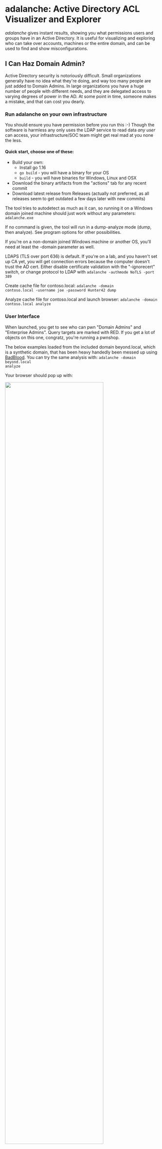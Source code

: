 # adalanche: Active Directory ACL Visualizer and Explorer
*adalanche* gives instant results, showing you what permissions users and groups have in an Active Directory. It is useful for visualizing and exploring who can take over accounts, machines or the entire domain, and can be used to find and show misconfigurations.

## I Can Haz Domain Admin?
Active Directory security is notoriously difficult. Small organizations generally have no idea what they're doing, and way too many people are just added to Domain Admins. In large organizations you have a huge number of people with different needs, and they are delegated access to varying degrees of power in the AD. At some point in time, someone makes a mistake, and that can cost you dearly.

### Run adalanche on your own infrastructure
You should ensure you have permission before you run this :-) Though the software is harmless any only uses the LDAP service to read data *any user* can access, your infrastructure/SOC team might get real mad at you none the less.

#### Quick start, choose one of these:
- Build your own:
  - Install go 1.16
  - <code>go build</code> - you will have a binary for your OS
  - <code>build</code> - you will have binaries for Windows, Linux and OSX
- Download the binary artifacts from the "actions" tab for any recent commit
- Download latest release from Releases (actually not preferred, as all releases seem to get outdated a few days later with new commits)


The tool tries to autodetect as much as it can, so running it on a Windows domain joined machine should just work without any parameters:
<code>adalanche.exe</code>

If no command is given, the tool will run in a dump-analyze mode (dump, then analyze). See program options for other possibilities.

If you're on a non-domain joined Windows machine or another OS, you'll need at least the -domain parameter as well.

LDAPS (TLS over port 636) is default. If you're on a lab, and you haven't set up CA yet, you will get connection errors because the computer doesn't trust the AD cert. Either disable certificate validation with the "-ignorecert" switch, or change protocol to LDAP with <code>adalanche -authmode NoTLS -port 389</code>

Create cache file for contoso.local:
<code>adalanche -domain contoso.local -username joe -password Hunter42 dump</code>

Analyze cache file for contoso.local and launch browser:
<code>adalanche -domain contoso.local analyze</code>

### User Interface
When launched, you get to see who can pwn "Domain Admins" and "Enterprise Admins". Query targets are marked with RED. If you get a lot of objects on this one, congratz, you're running a pwnshop.

The below examples loaded from the included domain beyond.local, which is a synthetic domain, that has been heavy handedly been messed up using [BadBlood](https://github.com/davidprowe/BadBlood). You can try the same analysis with:
<code>adalanche -domain beyond.local analyze</code>

Your browser should pop up with:

<img src="readme-images/welcome.png" width="80%">

No really exciting results on this synthetic AD. Yes, some users are Domain Admins and Administrators. But let's expand the search a bit.

#### Analysis Methods
Press the "Analysis Methods" tab on the bottom portion of the page, and you get this:

<img src="readme-images/analysis-methods.png" width="50%">

(more methods has been added since this screenshot)

The tool can look for many scenarios, but defaults to fairly simple ones that can get you control of an object. As this yielded nothing, let's try to expand with all methods enabled. Checking the missing boxes, we submit another query.

#### LDAP query pop-out
When you press the "LDAP Query" tab on the bottom portion of the page, and you get the search interface:

<img src="readme-images/ldap-query.png" width="50%">

You enter a query for things you want to search for. Optionally you can also add a secondary exclude query, seperating the include and expclude quereries with a comma. Things matching in the exclude query will never get added to the results.

- "Quieries" button is just for inspiration, with some predefined queries to get you going. 
- "Safe"/"Force" button allows you to run requests that returns more than 1000 objects (potentially crashing your browser tab). 
- "Max Depth" can limit results by not going further from a target than this depth.

Analyze:
- Normal searches for other objects that can pwn the selection in your LDAP query (i.e. who can reach these objects)
- Reverse searches for objects that you LDAP query targets can pwn (i.e. what can these objects reach)

I enabled "Force" as I was warned that the analysis would return more than 1000 objects, and pressed "Analyze / Normal".

<img src="readme-images/query-with-all-methods.png" width="80%">

Whoa - that's a lot. But can all these objects then suddenly do a system takeover? No, not neccesarily, this depends on the analysis methods used. We enabled the CanDelete*, CanCreate* and InheritsSecurity methods.

Let's investigate what's going on here - right click on one of your targets, and choose "Set as target". 
<img src="readme-images/set-as-target.png" width="30%">

Then right-click on someone else, and choose "Route to target".

<img src="readme-images/route-to-target.png" width="30%">

Then you'll get a route, which shows the best way to the target.

<img src="readme-images/found-route.png" width="40%">

So here the problem is just a matter of groups being nested members of other groups, but at the very end you see that someone set the DELETE_CHILD flag on the parent container, yielding the right to delete (or potentially move) the target. That does look wrong, doesn't it?

If you examine the "Domain Users" object, you will see that it doesn't have the InheritsSecurity flag, so you can't really pwn it by moving it around.

So try it out on your own data - see what your user can pwn by searching for (&(objectCategory=Person)(Name=YOURLOGIN)) and do a Reverse search. Maybe you'll just end up with the groups that you are a member of, maybe you have access to more than you think ...

Remember, you might get too many results. Limit the selection of targets with (&(attribute=something)(_limit=10)) to just get 10 random targets (see LDAP queries below)

### Operational theory
*adalanche* works a bit differently than other tools, as it dumps everything it can from an Active Directory server, which it then saves to a highly compressed binary cache file for later use. This dump can be done by any unprivileged user, unless the Active Directory has been hardened to prevent this (almost no one does this).

The analysis phase is done on a cache file, so you do not have to be connected to the systems when doing analysis. This way you can explore different scenarios, and ask questions not easily answered otherwise.

### Analysis / Visualization
The tool works like an interactive map in your browser, and defaults to a ldap search query that shows you how to become "Domain Admin" or "Enterprise Admin" (i.e. member of said group or takeover of an account which is either a direct or indirect member of these groups.

### LDAP queries
The tool has its own LDAP query parser, and makes it easy to search for other objects to take over, by using a familiar search language.

**The queries support:**
- case insensitive matching for all attribute names
- checking whether an attribute exists using asterisk syntax (member=*)
- case insensitive matching for string values using equality (=)
- integer comparison using <, <=, > and >= operators
- glob search using equality if search value includes ? or *
- case sensitive regexp search using equality if search value is enclosed in forward slashes: (name=/^Sir.*Mix.*lot$/ (can be made case insensitive with /(?i)pattern/ flags, see https://github.com/google/re2/wiki/Syntax)
- extensible match: 1.2.840.113556.1.4.803 (you can also use :and:) [LDAP_MATCHING_RULE_BIT_AND](https://ldapwiki.com/wiki/LDAP_MATCHING_RULE_BIT_AND) 
- extensible match: 1.2.840.113556.1.4.804 (you can also use :or:) [LDAP_MATCHING_RULE_BIT_OR](https://ldapwiki.com/wiki/LDAP_MATCHING_RULE_BIT_OR) 
- extensible match: 1.2.840.113556.1.4.1941 (you can also use :dnchain:) [LDAP_MATCHING_RULE_IN_CHAIN](https://ldapwiki.com/wiki/LDAP_MATCHING_RULE_IN_CHAIN) 
- custom extensible match: count - returns number of attribute values (member:count:>20 gives groups with more members than 20)
- custom extensible match: length - matches on length of attribute values (name:length:>20 gives you objects with long names)
- custom extensible match: since - parses the attribute as a timestamp and your value as a duration - pwdLastSet:since:<-6Y5M4D3h2m1s (pawLastSet is less than the time 6 years, 5 months, 4 days, 3 hours, 2 minutes and 1 second ago - or just pass an integer that represents seconds directly)
- synthetic attribute: _limit (_limit=10) returns true on the first 10 hits, false on the rest giving you a max output of 10 items
- synthetic attribute: _random100 (_random100<10) allows you to return a random percentage of results (&(objectclass=Person)(_random100<1)) gives you 1% of users
- synthetic attribute: _canpwn - allows you to select objects based on what they can pwn *directly* (&(objectclass=Group)(_canpwn=ResetPassword)) gives you all groups that are assigned the reset password right
- synthetic attribute: _pwnable - allows you to select objects based on how they can be pwned *directly* (&(objectclass=Person)(_pwnable=ResetPassword)) gives you all users that can have their password reset

## Collector module
For Windows systems that are members of your Active Directory domain you can collect more information from the local machines by running the collector executable. It's a 32-bit Windows executable, but works transperently on 64-bit systems. The idea is that you orchestrate it centraliy with a Scheduled Task via a GPO or whatever means you see fit (psexec, login script etc). The collector does not require elevated privileges, and runs fine with either the local system account with pricileges stripped or as a random user.

<code>adalanche-collector.exe -outputpath \\some\share\where\youcanwrite\butnotread</code>

Please remember to secure your UNC path, so member machines can only create/write/modify files, but not read from them. Only you - the analyst - should be able to do so.

You can then import all these files when doing analysis:

<code>adalanche.exe analyze -collectorpath \\your\data\folder</code>

This will give you insight into who uses what systems, service accounts that are domaun users, autoadminlogins, who are local admins, who can RDP into systems and more fun stuff later on :-)

## Detectors and what they mean
| Detector | Explanation |
| -------- | ----------- |
| CreateUser | Permission in ACL allows entity to create user objects in the container |
| CreateGroup | Permission in ACL allows entity to create group objects in the container |
| CreateComputer | Permission in ACL allows entity to create computer objects in the container |
| CreateAnyObject | Permission in ACL allows entity to create any kind of objects in the container |
| DeleteChildrenTarget | Permission in ACL allows entity to delete all children via the DELETE_CHILD permission on the parent |
| DeleteObject | Permission in ACL allows entity to delete any kind objects in the container |
| InheritsSecurity | This flag simply indicates that the object inherits its security ACL from the parent. If it is moved, the permissins will change to what its new parent dictates |
| ACLContainsDeny | This flag simply indicates that the ACL contains a deny entry, possibly making other detections false positives. You can check effective permissions directly on the AD with the Security tab |
| ResetPassword | The ACL allows entity to forcibly reset the user account password without knowing the current password. This is noisy, and will alert at least the user, who then no longer can log in. |
| Owns | The entity owns the object, and can do anything it wishes to it |
| GenericAll | The entity has GenericAll permissions on the object, which means more or less the same as "Owns" |
| WriteAll | The entity is allowed all write operations |
| WritePropertyAll | The entity can write to any property (same as above, ACL is just a bit different) |
| WriteExtendedAll | The entity is allowed to do all extended write operations |
| TakeOwnership | The entity can make itself the owner |
| WriteDACL | The entity can write to the DACL, effectively giving it all permissions after granting them |
| WriteSPN | The entity can freely write to the Service-Principal-Name attributes using SETSPN.EXE or similar tools. You can then kerberoast the account |
| WriteValidatedSPN | The entity can do validated writes to the Service-Principal-Name attributes using SETSPN.EXE or similar tools. You can then kerberoast the account |
| WriteAllowedToAct | The entity is allowed to write to the ms-DS-Allowed-To-Act-On-Behalf-Of-Other-Identity attribute of the object, so we can get it to accept impersonations what would otherwise not work |
| AddMember | The entity can change members to the group via the Member attribute |
| AddMemberGroupAttr | The entity can change members to the group via the Member attribute (the set also contains the Is-Member-of-DL attribute, but you can't write to that) |
| AddSelfMember| The entity can add or remove itself to the list of members |
| ReadMSAPassword | The entity is allowed to read the plaintext password in the object |
| HasMSA | |
| WriteKeyCredentialLink | The entity can write to the msDK-KeyCredentialLink attribute |
| WriteAttributeSecurityGUID | The entity can write to the AttributeSecurityGUID. I'm not sure if this will work, but it has the potential to allows you to add an important attribute to a less important attribute set |
| SIDHistoryEquality | The objects SID-History attribute points to this entity, making them equal from a permission point of view |
| AllExtendedRights | The entity has all extended rights on the object |
| DCReplicationGetChanges | |
| DCReplicationSyncronize | |
| DSReplicationGetChangesAll | |
| ReadLAPSPassword | The entity is allowed to read the plaintext LAPS password in the mS-MCS-AdmPwd attribute |
| MemberOfGroup | The entity is a member of this group |
| HasSPN | The entity has a SPN, and can be kerberoasted by any authenticated user |
| HasSPNNoPreauth | The entity has a SPN, and can be kerberoasted by an unauthenticated user |
| AdminSDHolderOverwriteACL | The entity will get it's ACL overwritten by the one on the AdminADHolder object periodically |
| ComputerAffectedByGPO | The computer object is potentially affected by this GPO. If filtering is in use there will be false positives |
| GPOMachineConfigPartOfGPO | Experimental |
| GPOUserConfigPartOfGPO | Experimental |
| LocalAdminRights | The entity has local administrative rights on the object. This is detected via GPOs or the collector module |
| LocalRDPRights | The entity has the right to RDP to the object. This is detected via GPOs or the collector module. It doesn't mean you pwn the machine, but you can get a session and try to do PrivEsc |
| LocalDCOMRights | The entity has the right to use DCOM against the object. This is detected via GPOs or the collector module |
| LocalSMSAdmins | The entity has the right to use SCCM Configuration Manager against the object. This is detected via the collector module. It does not mean that everyone are SCCM admins, but some are |
| LocalSessionLastDay | The entity was seen having a session at least once within the last day |
| LocalSessionLastWeek | The entity was seen having a session at least once within the last week |
| LocalSessionLastMonth | The entity was seen having a session at least once within the last month |
| HasServiceAccountCredentials | The object uses the entitys credentials for a locally installed service, and can be extracted if you pwn the machine |
| HasAutoAdminLogonCredentials | The object is set to auto login using the entitys credentials which is stored in plain text in the registry for any user to read |
| ScheduledTaskOnUNCPath | The object contains a scheduled task that sits on a UNC path. If you can control the UNC path you can control what gets executed |
| MachineScript | Same as above, just as either a startup or shutdown script. Detected via GPOs |
| WriteAltSecurityIdentities | The entity is allowed to write to the Alt-Security-Identities attribute, so you can put your own certificate there and then authenticate as that user with this certificate |
| WriteProfilePath | The entity can write to the user profile path of the user |
| WriteScriptPath | The entity can write to the script path of the user, giving them instant remote execution when the user logs on |
| CertificateEnroll | The entity is allowed to enroll into this certificate template. That does not mean it's published on a CA server where you're alloed to do enrollment though |

## Current limitations
- A large AD with 500.000 objects results in a file approximately 250MB in size
- adalanche requires a reasonable amount of memory - loading and analyzing the above AD will use about 2.5GB RAM - but RAM is cheap, getting pwned is not.
- There are probably mistakes, false positives and stuff I've overlooked. Feedback is welcome!

# Shoutouts
To everyone messing around with Active Directory - the team behind BloodHound, Will Schroeder @harmj0y, Sean Metcalf @PyroTek3, plus many others that I forgot. The MS API documentation kinda helped, and also other obscure places (stackoverflow lol) where I dug up technical stuff

If you need inspiration on how to use a detected attack path I can highly recommend that you take a look at [PayloadsAllTheThings Active Directory section](https://github.com/swisskyrepo/PayloadsAllTheThings/blob/master/Methodology%20and%20Resources/Active%20Directory%20Attack.md)

## Happy hunting!

Feedback is welcome -> [@lkarlslund](https://twitter.com/lkarlslund)